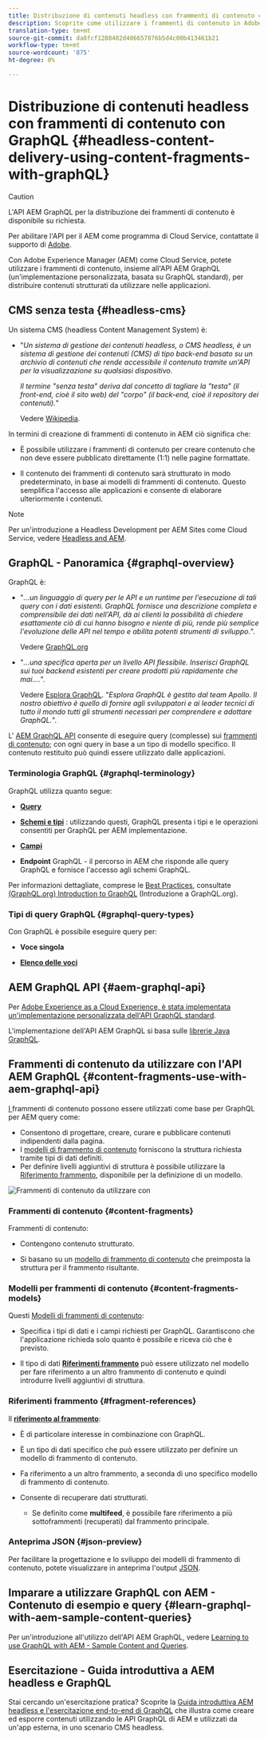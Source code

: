 ```yaml
---
title: Distribuzione di contenuti headless con frammenti di contenuto con GraphQL
description: Scoprite come utilizzare i frammenti di contenuto in Adobe Experience Manager (AEM) come Cloud Service con GraphQL per la distribuzione di contenuti headless.
translation-type: tm+mt
source-git-commit: da8fcf1288482d406657876b5d4c00b413461b21
workflow-type: tm+mt
source-wordcount: '875'
ht-degree: 0%

---
```



# Distribuzione di contenuti headless con frammenti di contenuto con GraphQL {#headless-content-delivery-using-content-fragments-with-graphQL}

>[!CAUTION]
>
>L&#39;API AEM GraphQL per la distribuzione dei frammenti di contenuto è disponibile su richiesta.
>
>Per abilitare l&#39;API per il AEM come programma di Cloud Service, contattate il supporto di [ Adobe](https://experienceleague.adobe.com/?lang=en&amp;support-solution=General#support).

Con Adobe Experience Manager (AEM) come Cloud Service, potete utilizzare i frammenti di contenuto, insieme all&#39;API AEM GraphQL (un&#39;implementazione personalizzata, basata su GraphQL standard), per distribuire contenuti strutturati da utilizzare nelle applicazioni.

## CMS senza testa {#headless-cms}

Un sistema CMS (headless Content Management System) è:

* &quot;*Un sistema di gestione dei contenuti headless, o CMS headless, è un sistema di gestione dei contenuti (CMS) di tipo back-end basato su un archivio di contenuti che rende accessibile il contenuto tramite un&#39;API per la visualizzazione su qualsiasi dispositivo.*

   *Il termine &quot;senza testa&quot; deriva dal concetto di tagliare la &quot;testa&quot; (il front-end, cioè il sito web) del &quot;corpo&quot; (il back-end, cioè il repository dei contenuti).*&quot;

   Vedere [Wikipedia](https://en.wikipedia.org/wiki/Headless_content_management_system).

In termini di creazione di frammenti di contenuto in AEM ciò significa che:

* È possibile utilizzare i frammenti di contenuto per creare contenuto che non deve essere pubblicato direttamente (1:1) nelle pagine formattate.

* Il contenuto dei frammenti di contenuto sarà strutturato in modo predeterminato, in base ai modelli di frammenti di contenuto. Questo semplifica l&#39;accesso alle applicazioni e consente di elaborare ulteriormente i contenuti.

>[!NOTE]
>
>Per un&#39;introduzione a Headless Development per  AEM Sites come Cloud Service, vedere [Headless and AEM](/help/implementing/developing/headless/introduction.md).

## GraphQL - Panoramica {#graphql-overview}

GraphQL è:

* &quot;*...un linguaggio di query per le API e un runtime per l&#39;esecuzione di tali query con i dati esistenti. GraphQL fornisce una descrizione completa e comprensibile dei dati nell&#39;API, dà ai clienti la possibilità di chiedere esattamente ciò di cui hanno bisogno e niente di più, rende più semplice l&#39;evoluzione delle API nel tempo e abilita potenti strumenti di sviluppo.*&quot;.

   Vedere [GraphQL.org](https://graphql.org)

* &quot;*...una specifica aperta per un livello API flessibile. Inserisci GraphQL sui tuoi backend esistenti per creare prodotti più rapidamente che mai....*&quot;.

   Vedere [Esplora GraphQL](https://www.graphql.com). &quot;*Esplora GraphQL è gestito dal team Apollo. Il nostro obiettivo è quello di fornire agli sviluppatori e ai leader tecnici di tutto il mondo tutti gli strumenti necessari per comprendere e adottare GraphQL.*&quot;.

L&#39; [AEM GraphQL API](#aem-graphql-api) consente di eseguire query (complesse) sui [frammenti di contenuto](/help/assets/content-fragments/content-fragments.md); con ogni query in base a un tipo di modello specifico. Il contenuto restituito può quindi essere utilizzato dalle applicazioni.

### Terminologia GraphQL {#graphql-terminology}

GraphQL utilizza quanto segue:

* **[Query](https://graphql.org/learn/queries/)**

* **[Schemi e tipi](https://graphql.org/learn/schema/)** : utilizzando questi, GraphQL presenta i tipi e le operazioni consentiti per GraphQL per AEM implementazione.

* **[Campi](https://graphql.org/learn/queries/#fields)**

* **Endpoint**  GraphQL - il percorso in AEM che risponde alle query GraphQL e fornisce l&#39;accesso agli schemi GraphQL.

Per informazioni dettagliate, comprese le [Best Practices](https://graphql.org/learn/best-practices/), consultate [(GraphQL.org) Introduction to GraphQL](https://graphql.org/learn/) (Introduzione a GraphQL.org).

### Tipi di query GraphQL {#graphql-query-types}

Con GraphQL è possibile eseguire query per:

* **Voce singola**

* **[Elenco delle voci](https://graphql.org/learn/schema/#lists-and-non-null)**

## AEM GraphQL API {#aem-graphql-api}

Per [Adobe Experience as a Cloud Experience, è stata implementata un&#39;implementazione personalizzata dell&#39;API GraphQL standard](/help/assets/content-fragments/graphql-api-content-fragments.md).

L&#39;implementazione dell&#39;API AEM GraphQL si basa sulle [librerie Java GraphQL](https://graphql.org/code/#java).

## Frammenti di contenuto da utilizzare con l&#39;API AEM GraphQL {#content-fragments-use-with-aem-graphql-api}

[I ](#content-fragments) frammenti di contenuto possono essere utilizzati come base per GraphQL per AEM query come:

* Consentono di progettare, creare, curare e pubblicare contenuti indipendenti dalla pagina.
* I [modelli di frammento di contenuto](#content-fragments-models) forniscono la struttura richiesta tramite tipi di dati definiti.
* Per definire livelli aggiuntivi di struttura è possibile utilizzare la [Riferimento frammento](#fragment-references), disponibile per la definizione di un modello.

![Frammenti di contenuto da utilizzare con ](assets/cfm-nested-01.png "GraphQLCombramenti di contenuto per l&#39;utilizzo con GraphQL")

### Frammenti di contenuto {#content-fragments}

Frammenti di contenuto:

* Contengono contenuto strutturato.

* Si basano su un [modello di frammento di contenuto](#content-fragments-models) che preimposta la struttura per il frammento risultante.

### Modelli per frammenti di contenuto {#content-fragments-models}

Questi [Modelli di frammenti di contenuto](/help/assets/content-fragments/content-fragments-models.md):

* Specifica i tipi di dati e i campi richiesti per GraphQL. Garantiscono che l&#39;applicazione richieda solo quanto è possibile e riceva ciò che è previsto.

* Il tipo di dati **[Riferimenti frammento](#fragment-references)** può essere utilizzato nel modello per fare riferimento a un altro frammento di contenuto e quindi introdurre livelli aggiuntivi di struttura.

### Riferimenti frammento {#fragment-references}

Il **[riferimento al frammento](/help/assets/content-fragments/content-fragments-models.md#fragment-reference-nested-fragments)**:

* È di particolare interesse in combinazione con GraphQL.

* È un tipo di dati specifico che può essere utilizzato per definire un modello di frammento di contenuto.

* Fa riferimento a un altro frammento, a seconda di uno specifico modello di frammento di contenuto.

* Consente di recuperare dati strutturati.

   * Se definito come **multifeed**, è possibile fare riferimento a più sottoframmenti (recuperati) dal frammento principale.

### Anteprima JSON {#json-preview}

Per facilitare la progettazione e lo sviluppo dei modelli di frammento di contenuto, potete visualizzare in anteprima l&#39;output [JSON](/help/assets/content-fragments/content-fragments-json-preview.md).

## Imparare a utilizzare GraphQL con AEM - Contenuto di esempio e query {#learn-graphql-with-aem-sample-content-queries}

Per un&#39;introduzione all&#39;utilizzo dell&#39;API AEM GraphQL, vedere [Learning to use GraphQL with AEM - Sample Content and Queries](/help/assets/content-fragments/content-fragments-graphql-samples.md).

## Esercitazione - Guida introduttiva a AEM headless e GraphQL

Stai cercando un&#39;esercitazione pratica? Scoprite la [Guida introduttiva AEM headless e l&#39;esercitazione end-to-end di GraphQL](https://experienceleague.adobe.com/docs/experience-manager-learn/getting-started-with-aem-headless/graphql/overview.html) che illustra come creare ed esporre contenuti utilizzando le API GraphQL di AEM e utilizzati da un&#39;app esterna, in uno scenario CMS headless.
